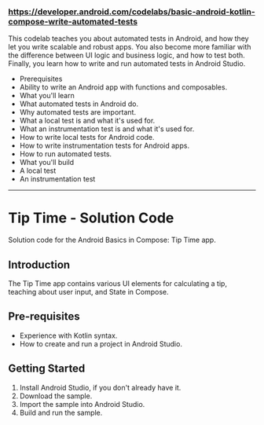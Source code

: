### https://developer.android.com/codelabs/basic-android-kotlin-compose-write-automated-tests

This codelab teaches you about automated tests in Android, and how they let you write scalable and robust apps. You also become more familiar with the difference between UI logic and business logic, and how to test both. Finally, you learn how to write and run automated tests in Android Studio.

* Prerequisites
* Ability to write an Android app with functions and composables.
* What you'll learn
* What automated tests in Android do.
* Why automated tests are important.
* What a local test is and what it's used for.
* What an instrumentation test is and what it's used for.
* How to write local tests for Android code.
* How to write instrumentation tests for Android apps.
* How to run automated tests.
* What you'll build
* A local test
* An instrumentation test

***

Tip Time - Solution Code
=================================

Solution code for the Android Basics in Compose: Tip Time app.


Introduction
------------
The Tip Time app contains various UI elements for calculating a tip,
teaching about user input, and State in Compose.


Pre-requisites
--------------
* Experience with Kotlin syntax.
* How to create and run a project in Android Studio.


Getting Started
---------------
1. Install Android Studio, if you don't already have it.
2. Download the sample.
3. Import the sample into Android Studio.
4. Build and run the sample.
